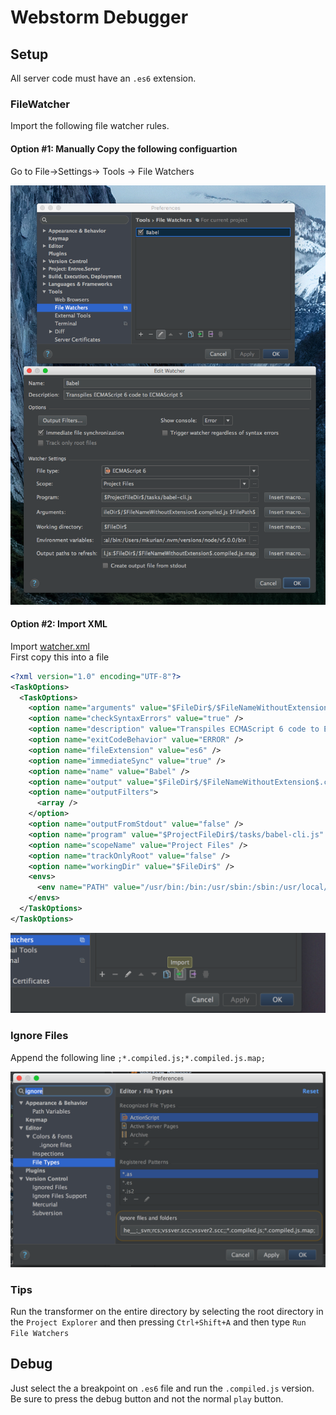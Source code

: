# Webstorm Debugger

## Setup

All server code must have an `.es6` extension.

### FileWatcher
Import the following file watcher rules.

#### Option #1: Manually Copy the following configuartion

Go to File->Settings-> Tools -> File Watchers

![](/other/webstorm-debugger-1.png)

#### Option #2: Import XML

Import [watcher.xml](/other/watcher.xml)  
First copy this into a file

```xml
<?xml version="1.0" encoding="UTF-8"?>
<TaskOptions>
  <TaskOptions>
    <option name="arguments" value="$FileDir$/$FileNameWithoutExtension$.compiled.js $FilePath$" />
    <option name="checkSyntaxErrors" value="true" />
    <option name="description" value="Transpiles ECMAScript 6 code to ECMAScript 5" />
    <option name="exitCodeBehavior" value="ERROR" />
    <option name="fileExtension" value="es6" />
    <option name="immediateSync" value="true" />
    <option name="name" value="Babel" />
    <option name="output" value="$FileDir$/$FileNameWithoutExtension$.compiled.js:$FileDir$/$FileNameWithoutExtension$.compiled.js.map" />
    <option name="outputFilters">
      <array />
    </option>
    <option name="outputFromStdout" value="false" />
    <option name="program" value="$ProjectFileDir$/tasks/babel-cli.js" />
    <option name="scopeName" value="Project Files" />
    <option name="trackOnlyRoot" value="false" />
    <option name="workingDir" value="$FileDir$" />
    <envs>
      <env name="PATH" value="/usr/bin:/bin:/usr/sbin:/sbin:/usr/local/bin:/usr/X11/bin:/opt/local/bin:/Users/mkurian/.nvm/versions/node/v5.0.0/bin" />
    </envs>
  </TaskOptions>
</TaskOptions>
```

![](/other/webstorm-debugger-2.png)


### Ignore Files
Append the following line `;*.compiled.js;*.compiled.js.map;`

![](/other/webstorm-debugger-0.png)

### Tips

Run the transformer on the entire directory by selecting the root directory in the `Project Explorer` and then pressing `Ctrl+Shift+A` and then type `Run File Watchers`


## Debug

Just select the a breakpoint on `.es6` file and run the `.compiled.js` version. Be sure to press the debug button and not the normal `play` button.
